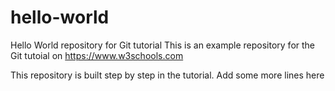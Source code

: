 # hello-world
Hello World repository for Git tutorial
This is an example repository for the Git tutoial on https://www.w3schools.com

This repository is built step by step in the tutorial.
Add some more lines here
